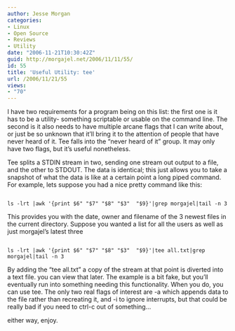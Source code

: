 ```yaml
---
author: Jesse Morgan
categories:
- Linux
- Open Source
- Reviews
- Utility
date: "2006-11-21T10:30:42Z"
guid: http://morgajel.net/2006/11/11/55/
id: 55
title: 'Useful Utility: tee'
url: /2006/11/21/55
views:
- "70"
---
```


I have two requirements for a program being on this list: the first one is it has to be a utility- something scriptable or usable on the command line. The second is it also needs to have multiple arcane flags that I can write about, or just be so unknown that it’ll bring it to the attention of people that have never heard of it. Tee falls into the “never heard of it” group. It may only have two flags, but it’s useful nonetheless.

Tee splits a STDIN stream in two, sending one stream out output to a file, and the other to STDOUT. The data is identical; this just allows you to take a snapshot of what the data is like at a certain point a long piped command. For example, lets suppose you had a nice pretty command like this:

```

ls -lrt |awk '{print $6" "$7" "$8" "$3"  "$9}'|grep morgajel|tail -n 3
```

This provides you with the date, owner and filename of the 3 newest files in the current directory. Suppose you wanted a list for all the users as well as just morgajel’s latest three

```

ls -lrt |awk '{print $6" "$7" "$8" "$3"  "$9}'|tee all.txt|grep morgajel|tail -n 3
```

By adding the “tee all.txt” a copy of the stream at that point is diverted into a text file. you can view that later. The example is a bit fake, but you’ll eventually run into something needing this functionality. When you do, you can use tee. The only two real flags of interest are -a which appends data to the file rather than recreating it, and -i to ignore interrupts, but that could be really bad if you need to ctrl-c out of something…

either way, enjoy.